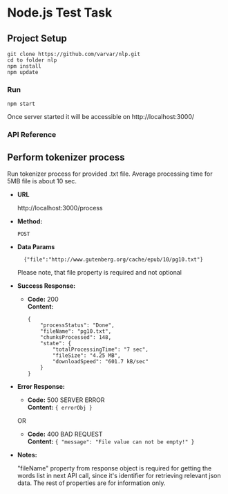 # Node.js Test Task

## Project Setup
```
git clone https://github.com/varvar/nlp.git
cd to folder nlp
npm install
npm update
```

### Run
```
npm start
```
Once server started it will be accessible on http://localhost:3000/

### API Reference

**Perform tokenizer process**
----
  Run tokenizer process for provided .txt file. Average processing time for 5MB file is about 10 sec.

* **URL**

  http://localhost:3000/process

* **Method:**
  
  `POST`
  
* **Data Params**

  ```
    {"file":"http://www.gutenberg.org/cache/epub/10/pg10.txt"}

  ```
    Please note, that file property is required and not optional

* **Success Response:**
  
  * **Code:** 200 <br />
    **Content:** 
    ```
    {
        "processStatus": "Done",
        "fileName": "pg10.txt",
        "chunksProcessed": 148,
        "state": {
            "totalProcessingTime": "7 sec",
            "fileSize": "4.25 MB",
            "downloadSpeed": "601.7 kB/sec"
        }
    }
    ```
 
* **Error Response:**

  * **Code:** 500 SERVER ERROR <br />
    **Content:** `{ errorObj }`

  OR

  * **Code:** 400 BAD REQUEST <br />
    **Content:** `{ "message": "File value can not be empty!" }`

* **Notes:**

  "fileName" property from response object is required for getting the words list in next API call, since it's identifier for retrieving relevant json data. The rest of properties are for information only.  

